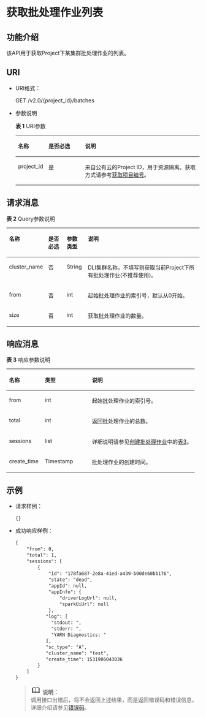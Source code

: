# 获取批处理作业列表<a name="dli_02_0125"></a>

## 功能介绍<a name="zh-cn_topic_0103345063_zh-cn_topic_0102902523_s1f0e4fd3d502405199f36f78e68721aa"></a>

该API用于获取Project下某集群批处理作业的列表。

## URI<a name="zh-cn_topic_0103345063_zh-cn_topic_0102902523_s9e1b8ec5b57c422a942b19835da7d66e"></a>

-   URI格式：

    GET /v2.0/\{project\_id\}/batches

-   参数说明

    **表 1**  URI参数

    <a name="zh-cn_topic_0103345063_zh-cn_topic_0102902523_zh-cn_topic_0069077803_table60779388"></a>
    <table><thead align="left"><tr id="zh-cn_topic_0103345063_zh-cn_topic_0102902523_zh-cn_topic_0069077803_row61411666"><th class="cellrowborder" valign="top" width="16%" id="mcps1.2.4.1.1"><p id="zh-cn_topic_0103345063_zh-cn_topic_0102902523_a420a62a594f9410eaea229ffc8037a61"><a name="zh-cn_topic_0103345063_zh-cn_topic_0102902523_a420a62a594f9410eaea229ffc8037a61"></a><a name="zh-cn_topic_0103345063_zh-cn_topic_0102902523_a420a62a594f9410eaea229ffc8037a61"></a>名称</p>
    </th>
    <th class="cellrowborder" valign="top" width="20%" id="mcps1.2.4.1.2"><p id="zh-cn_topic_0103345063_zh-cn_topic_0102902523_zh-cn_topic_0069077803_p873025824211"><a name="zh-cn_topic_0103345063_zh-cn_topic_0102902523_zh-cn_topic_0069077803_p873025824211"></a><a name="zh-cn_topic_0103345063_zh-cn_topic_0102902523_zh-cn_topic_0069077803_p873025824211"></a>是否必选</p>
    </th>
    <th class="cellrowborder" valign="top" width="64%" id="mcps1.2.4.1.3"><p id="zh-cn_topic_0103345063_zh-cn_topic_0102902523_a692d3cd97b464aed90ba6d841900a4a5"><a name="zh-cn_topic_0103345063_zh-cn_topic_0102902523_a692d3cd97b464aed90ba6d841900a4a5"></a><a name="zh-cn_topic_0103345063_zh-cn_topic_0102902523_a692d3cd97b464aed90ba6d841900a4a5"></a>说明</p>
    </th>
    </tr>
    </thead>
    <tbody><tr id="zh-cn_topic_0103345063_zh-cn_topic_0102902523_zh-cn_topic_0069077803_row48589216"><td class="cellrowborder" valign="top" width="16%" headers="mcps1.2.4.1.1 "><p id="zh-cn_topic_0103345063_zh-cn_topic_0102902523_zh-cn_topic_0069077803_p43412436"><a name="zh-cn_topic_0103345063_zh-cn_topic_0102902523_zh-cn_topic_0069077803_p43412436"></a><a name="zh-cn_topic_0103345063_zh-cn_topic_0102902523_zh-cn_topic_0069077803_p43412436"></a>project_id</p>
    </td>
    <td class="cellrowborder" valign="top" width="20%" headers="mcps1.2.4.1.2 "><p id="zh-cn_topic_0103345063_zh-cn_topic_0102902523_zh-cn_topic_0069077803_p26746391"><a name="zh-cn_topic_0103345063_zh-cn_topic_0102902523_zh-cn_topic_0069077803_p26746391"></a><a name="zh-cn_topic_0103345063_zh-cn_topic_0102902523_zh-cn_topic_0069077803_p26746391"></a>是</p>
    </td>
    <td class="cellrowborder" valign="top" width="64%" headers="mcps1.2.4.1.3 "><p id="zh-cn_topic_0103345063_zh-cn_topic_0102902523_zh-cn_topic_0069077803_p18974100"><a name="zh-cn_topic_0103345063_zh-cn_topic_0102902523_zh-cn_topic_0069077803_p18974100"></a><a name="zh-cn_topic_0103345063_zh-cn_topic_0102902523_zh-cn_topic_0069077803_p18974100"></a>来自公有云的Project ID，用于资源隔离。获取方式请参考<a href="获取项目编号.md">获取项目编号</a>。</p>
    </td>
    </tr>
    </tbody>
    </table>


## 请求消息<a name="zh-cn_topic_0103345063_zh-cn_topic_0102902523_section20458182103"></a>

**表 2**  Query参数说明

<a name="zh-cn_topic_0103345063_zh-cn_topic_0102902523_table1944164663513"></a>
<table><thead align="left"><tr id="zh-cn_topic_0103345063_zh-cn_topic_0102902523_row29441446113518"><th class="cellrowborder" valign="top" width="14.000000000000002%" id="mcps1.2.5.1.1"><p id="zh-cn_topic_0103345063_zh-cn_topic_0102902523_p1935161415364"><a name="zh-cn_topic_0103345063_zh-cn_topic_0102902523_p1935161415364"></a><a name="zh-cn_topic_0103345063_zh-cn_topic_0102902523_p1935161415364"></a>名称</p>
</th>
<th class="cellrowborder" valign="top" width="10%" id="mcps1.2.5.1.2"><p id="zh-cn_topic_0103345063_zh-cn_topic_0102902523_p1036131419366"><a name="zh-cn_topic_0103345063_zh-cn_topic_0102902523_p1036131419366"></a><a name="zh-cn_topic_0103345063_zh-cn_topic_0102902523_p1036131419366"></a>是否必选</p>
</th>
<th class="cellrowborder" valign="top" width="11%" id="mcps1.2.5.1.3"><p id="zh-cn_topic_0103345063_zh-cn_topic_0102902523_p17381114123617"><a name="zh-cn_topic_0103345063_zh-cn_topic_0102902523_p17381114123617"></a><a name="zh-cn_topic_0103345063_zh-cn_topic_0102902523_p17381114123617"></a>参数类型</p>
</th>
<th class="cellrowborder" valign="top" width="65%" id="mcps1.2.5.1.4"><p id="zh-cn_topic_0103345063_zh-cn_topic_0102902523_p1340121413614"><a name="zh-cn_topic_0103345063_zh-cn_topic_0102902523_p1340121413614"></a><a name="zh-cn_topic_0103345063_zh-cn_topic_0102902523_p1340121413614"></a>说明</p>
</th>
</tr>
</thead>
<tbody><tr id="zh-cn_topic_0103345063_row9513420155831"><td class="cellrowborder" valign="top" width="14.000000000000002%" headers="mcps1.2.5.1.1 "><p id="zh-cn_topic_0103345063_p17740634155831"><a name="zh-cn_topic_0103345063_p17740634155831"></a><a name="zh-cn_topic_0103345063_p17740634155831"></a>cluster_name</p>
</td>
<td class="cellrowborder" valign="top" width="10%" headers="mcps1.2.5.1.2 "><p id="zh-cn_topic_0103345063_p27705220155831"><a name="zh-cn_topic_0103345063_p27705220155831"></a><a name="zh-cn_topic_0103345063_p27705220155831"></a>否</p>
</td>
<td class="cellrowborder" valign="top" width="11%" headers="mcps1.2.5.1.3 "><p id="zh-cn_topic_0103345063_p29530330155831"><a name="zh-cn_topic_0103345063_p29530330155831"></a><a name="zh-cn_topic_0103345063_p29530330155831"></a>String</p>
</td>
<td class="cellrowborder" valign="top" width="65%" headers="mcps1.2.5.1.4 "><p id="zh-cn_topic_0103345063_p43146566155831"><a name="zh-cn_topic_0103345063_p43146566155831"></a><a name="zh-cn_topic_0103345063_p43146566155831"></a>DLI集群名称，不填写则获取当前Project下所有批处理作业(不推荐使用)。</p>
</td>
</tr>
<tr id="zh-cn_topic_0103345063_row53252829155831"><td class="cellrowborder" valign="top" width="14.000000000000002%" headers="mcps1.2.5.1.1 "><p id="zh-cn_topic_0103345063_p46898331155831"><a name="zh-cn_topic_0103345063_p46898331155831"></a><a name="zh-cn_topic_0103345063_p46898331155831"></a>from</p>
</td>
<td class="cellrowborder" valign="top" width="10%" headers="mcps1.2.5.1.2 "><p id="zh-cn_topic_0103345063_p40668489155831"><a name="zh-cn_topic_0103345063_p40668489155831"></a><a name="zh-cn_topic_0103345063_p40668489155831"></a>否</p>
</td>
<td class="cellrowborder" valign="top" width="11%" headers="mcps1.2.5.1.3 "><p id="zh-cn_topic_0103345063_p5813287155831"><a name="zh-cn_topic_0103345063_p5813287155831"></a><a name="zh-cn_topic_0103345063_p5813287155831"></a>int</p>
</td>
<td class="cellrowborder" valign="top" width="65%" headers="mcps1.2.5.1.4 "><p id="zh-cn_topic_0103345063_p1114205155831"><a name="zh-cn_topic_0103345063_p1114205155831"></a><a name="zh-cn_topic_0103345063_p1114205155831"></a>起始批处理作业的索引号，默认从0开始。</p>
</td>
</tr>
<tr id="zh-cn_topic_0103345063_row13373521155831"><td class="cellrowborder" valign="top" width="14.000000000000002%" headers="mcps1.2.5.1.1 "><p id="zh-cn_topic_0103345063_p6949431155831"><a name="zh-cn_topic_0103345063_p6949431155831"></a><a name="zh-cn_topic_0103345063_p6949431155831"></a>size</p>
</td>
<td class="cellrowborder" valign="top" width="10%" headers="mcps1.2.5.1.2 "><p id="zh-cn_topic_0103345063_p26033042155831"><a name="zh-cn_topic_0103345063_p26033042155831"></a><a name="zh-cn_topic_0103345063_p26033042155831"></a>否</p>
</td>
<td class="cellrowborder" valign="top" width="11%" headers="mcps1.2.5.1.3 "><p id="zh-cn_topic_0103345063_p28301633155831"><a name="zh-cn_topic_0103345063_p28301633155831"></a><a name="zh-cn_topic_0103345063_p28301633155831"></a>int</p>
</td>
<td class="cellrowborder" valign="top" width="65%" headers="mcps1.2.5.1.4 "><p id="zh-cn_topic_0103345063_p10730925155831"><a name="zh-cn_topic_0103345063_p10730925155831"></a><a name="zh-cn_topic_0103345063_p10730925155831"></a>获取批处理作业的数量。</p>
</td>
</tr>
</tbody>
</table>

## 响应消息<a name="zh-cn_topic_0103345063_zh-cn_topic_0102902523_sd1ecb66580054b2ea403be8b2272a2c7"></a>

**表 3**  响应参数说明

<a name="zh-cn_topic_0103345063_zh-cn_topic_0102902523_table1391425172812"></a>
<table><thead align="left"><tr id="zh-cn_topic_0103345063_zh-cn_topic_0102902523_row239272520282"><th class="cellrowborder" valign="top" width="19%" id="mcps1.2.4.1.1"><p id="zh-cn_topic_0103345063_zh-cn_topic_0102902523_p73934250283"><a name="zh-cn_topic_0103345063_zh-cn_topic_0102902523_p73934250283"></a><a name="zh-cn_topic_0103345063_zh-cn_topic_0102902523_p73934250283"></a>名称</p>
</th>
<th class="cellrowborder" valign="top" width="25%" id="mcps1.2.4.1.2"><p id="zh-cn_topic_0103345063_zh-cn_topic_0102902523_p93931525182819"><a name="zh-cn_topic_0103345063_zh-cn_topic_0102902523_p93931525182819"></a><a name="zh-cn_topic_0103345063_zh-cn_topic_0102902523_p93931525182819"></a>类型</p>
</th>
<th class="cellrowborder" valign="top" width="56.00000000000001%" id="mcps1.2.4.1.3"><p id="zh-cn_topic_0103345063_zh-cn_topic_0102902523_p339412542814"><a name="zh-cn_topic_0103345063_zh-cn_topic_0102902523_p339412542814"></a><a name="zh-cn_topic_0103345063_zh-cn_topic_0102902523_p339412542814"></a>说明</p>
</th>
</tr>
</thead>
<tbody><tr id="zh-cn_topic_0103345063_row41459613155918"><td class="cellrowborder" valign="top" width="19%" headers="mcps1.2.4.1.1 "><p id="zh-cn_topic_0103345063_p26665914155918"><a name="zh-cn_topic_0103345063_p26665914155918"></a><a name="zh-cn_topic_0103345063_p26665914155918"></a>from</p>
</td>
<td class="cellrowborder" valign="top" width="25%" headers="mcps1.2.4.1.2 "><p id="zh-cn_topic_0103345063_p12455421155918"><a name="zh-cn_topic_0103345063_p12455421155918"></a><a name="zh-cn_topic_0103345063_p12455421155918"></a>int</p>
</td>
<td class="cellrowborder" valign="top" width="56.00000000000001%" headers="mcps1.2.4.1.3 "><p id="zh-cn_topic_0103345063_p2256189155918"><a name="zh-cn_topic_0103345063_p2256189155918"></a><a name="zh-cn_topic_0103345063_p2256189155918"></a>起始批处理作业的索引号。</p>
</td>
</tr>
<tr id="zh-cn_topic_0103345063_row56802406155918"><td class="cellrowborder" valign="top" width="19%" headers="mcps1.2.4.1.1 "><p id="zh-cn_topic_0103345063_p34149228155918"><a name="zh-cn_topic_0103345063_p34149228155918"></a><a name="zh-cn_topic_0103345063_p34149228155918"></a>total</p>
</td>
<td class="cellrowborder" valign="top" width="25%" headers="mcps1.2.4.1.2 "><p id="zh-cn_topic_0103345063_p14624098155918"><a name="zh-cn_topic_0103345063_p14624098155918"></a><a name="zh-cn_topic_0103345063_p14624098155918"></a>int</p>
</td>
<td class="cellrowborder" valign="top" width="56.00000000000001%" headers="mcps1.2.4.1.3 "><p id="zh-cn_topic_0103345063_p43701296155918"><a name="zh-cn_topic_0103345063_p43701296155918"></a><a name="zh-cn_topic_0103345063_p43701296155918"></a>返回批处理作业的总数。</p>
</td>
</tr>
<tr id="zh-cn_topic_0103345063_row6311378155918"><td class="cellrowborder" valign="top" width="19%" headers="mcps1.2.4.1.1 "><p id="zh-cn_topic_0103345063_p48643967155918"><a name="zh-cn_topic_0103345063_p48643967155918"></a><a name="zh-cn_topic_0103345063_p48643967155918"></a>sessions</p>
</td>
<td class="cellrowborder" valign="top" width="25%" headers="mcps1.2.4.1.2 "><p id="zh-cn_topic_0103345063_p47847217155918"><a name="zh-cn_topic_0103345063_p47847217155918"></a><a name="zh-cn_topic_0103345063_p47847217155918"></a>list</p>
</td>
<td class="cellrowborder" valign="top" width="56.00000000000001%" headers="mcps1.2.4.1.3 "><p id="zh-cn_topic_0103345063_p50419384155918"><a name="zh-cn_topic_0103345063_p50419384155918"></a><a name="zh-cn_topic_0103345063_p50419384155918"></a>详细说明请参见<a href="创建批处理作业.md">创建批处理作业</a>中的<a href="创建批处理作业.md#zh-cn_topic_0103343302_zh-cn_topic_0102902523_table1391425172812">表3</a>。</p>
</td>
</tr>
<tr id="row13528162612711"><td class="cellrowborder" valign="top" width="19%" headers="mcps1.2.4.1.1 "><p id="p18924133202712"><a name="p18924133202712"></a><a name="p18924133202712"></a>create_time</p>
</td>
<td class="cellrowborder" valign="top" width="25%" headers="mcps1.2.4.1.2 "><p id="p149301132152711"><a name="p149301132152711"></a><a name="p149301132152711"></a>Timestamp</p>
</td>
<td class="cellrowborder" valign="top" width="56.00000000000001%" headers="mcps1.2.4.1.3 "><p id="p14934143222717"><a name="p14934143222717"></a><a name="p14934143222717"></a>批处理作业的创建时间。</p>
</td>
</tr>
</tbody>
</table>

## 示例<a name="zh-cn_topic_0103345063_zh-cn_topic_0102902523_section17446171164041"></a>

-   请求样例：

    ```
    {}
    ```

-   成功响应样例：

    ```
    {
        "from": 0,
        "total": 1,
        "sessions": [
            {
                "id": "178fa687-2e8a-41ed-a439-b00de60bb176",
                "state": "dead",
                "appId": null,
                "appInfo": {
                    "driverLogUrl": null,
                    "sparkUiUrl": null
                },
               "log": [
                 "stdout: ",
                 "stderr: ",
                 "YARN Diagnostics: "
               ],
               "sc_type": "A",
               "cluster_name": "test",
               "create_time": 1531906043036
            }
        ]
    }
    ```

    >![](public_sys-resources/icon-note.gif) **说明：**   
    >调用接口出错后，将不会返回上述结果，而是返回错误码和错误信息，详细介绍请参见[错误码](错误码.md)。  


